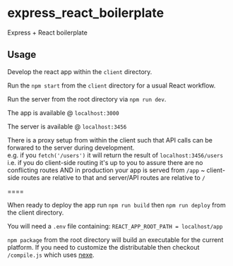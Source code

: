 # express_react_boilerplate
Express + React boilerplate


## Usage

Develop the react app within the `client` directory.

Run the `npm start` from the `client` directory for a usual React workflow.

Run the server from the root directory via `npm run dev`.

The app is available @ `localhost:3000`

The server is available @ `localhost:3456`

There is a proxy setup from within the client such that API calls can be forwared to the server during development.  
  e.g.  if you `fetch('/users')` it will return the result of `localhost:3456/users`
  i.e.  if you do client-side routing it's up to you to assure there are no conflicting routes
  AND  in production your app is served from `/app` ~ client-side routes are relative to that and server/API routes are relative to `/`

====

When ready to deploy the app run `npm run build` then `npm run deploy` from the client directory.

You will need a `.env` file containing:
  `REACT_APP_ROOT_PATH = localhost/app`


`npm package` from the root directory will build an executable for the current platform.
If you need to customize the distributable then checkout `/compile.js` which uses [nexe](https://www.npmjs.com/package/nexe).
